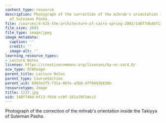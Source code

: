 ```yaml
---
content_type: resource
description: Photograph of the correction of the mihrab's orientation inside the Takiyya
  of Suleiman Pasha.
file: /courses/4-615-the-architecture-of-cairo-spring-2002/148f74bdbf13f63dcc8f161a79f34cc2_1137.jpg
file_size: 2693
file_type: image/jpeg
image_metadata:
  caption: ''
  credit: ''
  image-alt: ''
learning_resource_types:
- Lecture Notes
license: https://creativecommons.org/licenses/by-nc-sa/4.0/
ocw_type: OCWImage
parent_title: Lecture Notes
parent_type: CourseSection
parent_uid: 6903e2f5-731a-0bfe-a3b8-4ff0493b836b
resourcetype: Image
title: 1137.jpg
uid: 148f74bd-bf13-f63d-cc8f-161a79f34cc2
---
```

Photograph of the correction of the mihrab's orientation inside the Takiyya of Suleiman Pasha.